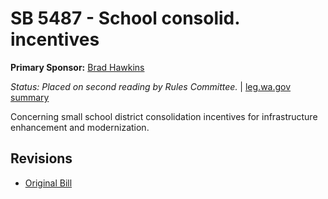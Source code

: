 # SB 5487 - School consolid. incentives
**Primary Sponsor:** [Brad Hawkins](/person/leg/brad.hawkins.md)

*Status: Placed on second reading by Rules Committee.* | [leg.wa.gov summary](https://app.leg.wa.gov/billsummary?BillNumber=5487&Year=2021)

Concerning small school district consolidation incentives for infrastructure enhancement and modernization.

## Revisions
* [Original Bill](1/)